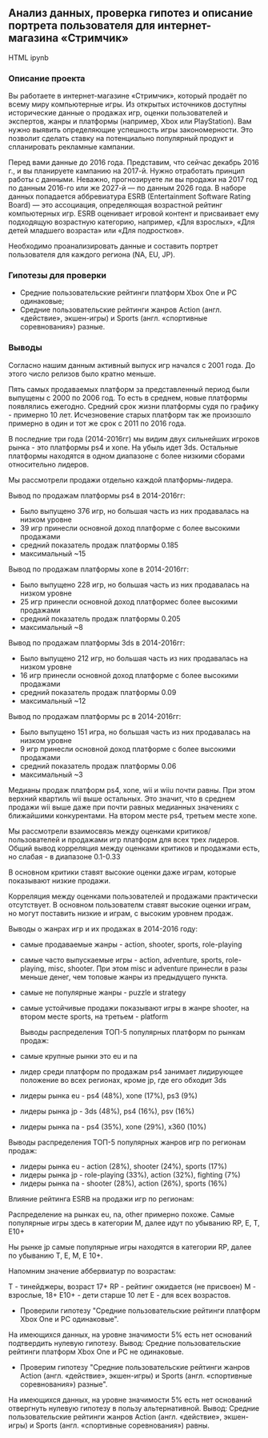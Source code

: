 ## Анализ данных, проверка гипотез и описание портрета пользователя для интернет-магазина «Стримчик»

HTML ipynb

### Описание проекта
Вы работаете в интернет-магазине «Стримчик», который продаёт по всему миру компьютерные игры. Из открытых источников доступны исторические данные о продажах игр, оценки пользователей и экспертов, жанры и платформы (например, Xbox или PlayStation). Вам нужно выявить определяющие успешность игры закономерности. Это позволит сделать ставку на потенциально популярный продукт и спланировать рекламные кампании.

Перед вами данные до 2016 года. Представим, что сейчас декабрь 2016 г., и вы планируете кампанию на 2017-й. Нужно отработать принцип работы с данными. Неважно, прогнозируете ли вы продажи на 2017 год по данным 2016-го или же 2027-й — по данным 2026 года.
В наборе данных попадается аббревиатура ESRB (Entertainment Software Rating Board) — это ассоциация, определяющая возрастной рейтинг компьютерных игр. ESRB оценивает игровой контент и присваивает ему подходящую возрастную категорию, например, «Для взрослых», «Для детей младшего возраста» или «Для подростков».

Необходимо проанализировать данные и составить портрет пользователя для каждого региона (NA, EU, JP).

### Гипотезы для проверки
- Средние пользовательские рейтинги платформ Xbox One и PC одинаковые;
- Средние пользовательские рейтинги жанров Action (англ. «действие», экшен-игры) и Sports (англ. «спортивные соревнования») разные.

### Выводы

Согласно нашим данным активный выпуск игр начался с 2001 года. До этого число релизов было кратно меньше.

Пять самых продаваемых платформ за представленный период  были выпущены с 2000 по 2006 год. То есть в среднем, новые платформы появлялись ежегодно. Средний срок жизни платформы судя по графику - примерно 10 лет. Исчезновение старых платформ так же произошло примерно в один и тот же срок с 2011 по 2016 года.


В последние три года (2014-2016гг) мы видим двух сильнейших игроков рынка - это платформы ps4 и xone. На убыль идет 3ds. Остальные платформы находятся в одном диапазоне с более низкими сборами относительно лидеров.

Мы рассмотрели продажи отдельно каждой платформы-лидера.

Вывод по продажам платформы ps4 в 2014-2016гг:

* Было выпущено 376 игр, но большая часть из них продавалась на низком уровне
* 39 игр принесли основной доход платформе с более высокими продажами
* средний показатель продаж платформы 0.185
* максимальный ~15

Вывод по продажам платформы xone в 2014-2016гг:

* Было выпущено 228 игр, но большая часть из них продавалась на низком уровне
* 25 игр принесли основной доход платформес более высокими продажами
* средний показатель продаж платформы 0.205
* максимальный ~8

Вывод по продажам платформы 3ds в 2014-2016гг:

* Было выпущено 212 игр, но большая часть из них продавалась на низком уровне
* 16 игр принесли основной доход платформе с более высокими продажами
* средний показатель продаж платформы 0.09
* максимальный ~12

Вывод по продажам платформы pc в 2014-2016гг: 
* Было выпущено 151 игра, но большая часть из них продавалась на низком уровне
* 9 игр принесли основной доход платформе с более высокими продажами
* средний показатель продаж платформы 0.06
* максимальный ~3

Медианы продаж платформ ps4, xone, wii и wiiu почти равны. При этом верхний квартиль wii выше остальных. Это значит, что в среднем продажи wii выше даже при почти равных медианных значениях с ближайшими конкурентами. На втором месте ps4, третьем месте xone. 

Мы рассмотрели взаимосвязь между оценками критиков/пользователей и продажами игр платформ для всех трех лидеров.
Общий вывод корреляция между оценками критиков и продажами есть, но слабая - в диапазоне 0.1-0.33

В основном критики ставят высокие оценки даже играм, которые показывают низкие продажи.

Корреляция между оценками пользователей и продажами практически отсутствует. В основном пользователм ставят высокие оценки играм, но могут поставить низкие и играм, с высоким уровнем продаж.


Выводы о жанрах игр и их продажах в 2014-2016 году:

* самые продаваемые жанры - action, shooter, sports, role-playing
* самые часто выпускаемые игры - action, adventure, sports, role-playing, misc, shooter. При этом misc и adventure принесли в разы меньше денег, чем топовые жанры из предыдущего пункта.
* самые не популярные жанры - puzzle и strategy
* самые устойчивые продажи показывают игры в жанре shooter, на втором месте sports, на третьем - platform

  Выводы распределения ТОП-5 популярных платформ по рынкам продаж:

* самые крупные рынки это eu и na
* лидер среди платформ по продажам ps4 занимает лидирующее положение во всех регионах, кроме jp, где его обходит 3ds
* лидеры рынка eu - ps4 (48%), xone (17%), ps3 (9%)
* лидеры рынка jp - 3ds (48%), ps4 (16%), psv (16%)
* лидеры рынка na - ps4 (35%), xone (29%), x360 (10%)

Выводы распределения ТОП-5 популярных жанров игр по регионам продаж:

* лидеры рынка eu - action (28%), shooter (24%), sports (17%)
* лидеры рынка jp - role-playing (33%), action (32%), fighting (7%)
* лидеры рынка na - shooter (28%), action (26%), sports (16%)


Влияние рейтинга ESRB на продажи игр по регионам:

Распределение на рынках eu, na, other примерно похоже. Самые популярные игры здесь в категории М, далее идут по убыванию RP, E, T, E10+

Ны рынке jp самые популярные игры находятся в категории RP, далее по убыванию T, E, M, E 10+.


Напомним значение аббервиатур по возрастам:

Т - тинейджеры, возраст 17+ RP - рейтинг ожидается (не присвоен) М - взрослые, 18+ Е10+ - дети старше 10 лет Е - для всех возрастов.


* Проверили гипотезу "Средние пользовательские рейтинги платформ Xbox One и PC одинаковые".

На имеющихся данных, на уровне значимости 5% есть нет оснований подтвердить нулевую гипотезу. Вывод: Средние пользовательские рейтинги платформ Xbox One и PC не одинаковые.


* Проверим гипотезу "Средние пользовательские рейтинги жанров Action (англ. «действие», экшен-игры) и Sports (англ. «спортивные соревнования») разные".

На имеющихся данных, на уровне значимости 5% есть нет оснований отвергнуть нулевую гипотезу в пользу альтернативной. Вывод: Средние пользовательские рейтинги жанров Action (англ. «действие», экшен-игры) и Sports (англ. «спортивные соревнования») равны.
